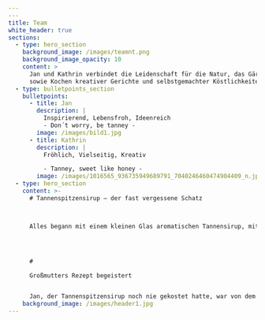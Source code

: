 ```yaml
---
---
title: Team
white_header: true
sections:
  - type: hero_section
    background_image: /images/teamnt.png
    background_image_opacity: 10
    content: >
      Jan und Kathrin verbindet die Leidenschaft für die Natur, das Gärtnern
      sowie Kochen kreativer Gerichte und selbstgemachter Köstlichkeiten.
  - type: bulletpoints_section
    bulletpoints:
      - title: Jan
        description: |
          Inspirierend, Lebensfroh, Ideenreich	
          - Don´t worry, be tanney - 
        image: /images/bild1.jpg
      - title: Kathrin
        description: |
          Fröhlich, Vielseitig, Kreativ 

          - Tanney, sweet like honey - 
        image: /images/1016565_936735949689791_7040246460474904409_n.jpg
  - type: hero_section
    content: >-
      # Tannenspitzensirup – der fast vergessene Schatz



      Alles begann mit einem kleinen Glas aromatischen Tannensirup, mit dem Kathrin eines Tages Jan beim Kochen überraschte, nachdem Sie im Schwarzwald fleißig Baumwipfel eingekocht hatte. Ursprünglich kommt Kathrin aus dem tiefen Schwarzwald und wuchs mit dem seltenen Sirup auf. Schon vor einigen Jahren wollte sie Großmutters Rezept nachkochen, damit das seltene Wissen und die süße Köstlichkeit nicht in Vergessenheit geraten. Selbst im Schwarzwald gibt es kaum noch Personen, welche den Aufwand der sorgfältigen Handlese und zeitintensiven Verarbeitung der Tannenspitzen betreiben. Dabei steckt so viel in diesem wertvollen Naturprodukt.




      # 

      Großmutters Rezept begeistert


      Jan, der Tannenspitzensirup noch nie gekostet hatte, war von dem aromatischen Naturprodukt begeistert. Und schon war die Idee geboren, dieses Wissen, um die Köstlichkeiten des regionalen Produkts, nicht in Vergessenheit geraten zu lassen. Wichtig war den beiden, dass das Produkt naturrein, regional und nachhaltig produziert wird – und dazu noch einen Beitrag für die Umwelt leistet.
    background_image: /images/header1.jpg
---
```


